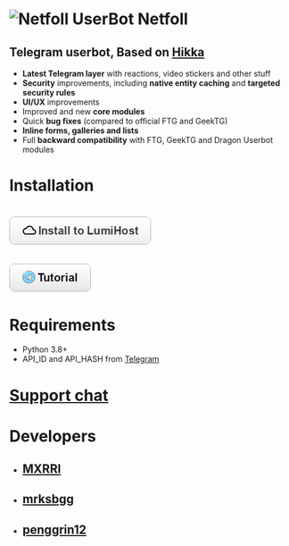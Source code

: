 # <img src="https://netfoll.site/assets/images/logo.png" alt="Netfoll UserBot" height="40"> Netfoll</a>
<h2>Telegram userbot, Based on <a href="https://github.com/hikariatama/hikka">Hikka</a></h2>
<ul>
<li> <b>Latest Telegram layer</b> with reactions, video stickers and other stuff</li>
<li> <b>Security</b> improvements, including <b>native entity caching</b> and <b>targeted security rules</b></li>
<li> <b>UI/UX</b> improvements</li>
<li> Improved and new <b>core modules</b></li>
<li> Quick <b>bug fixes</b> (compared to official FTG and GeekTG)</li>
<li><b>Inline forms, galleries and lists</b></li>
<li> Full <b>backward compatibility</b> with FTG, GeekTG and Dragon Userbot modules</li>
</ul>

# Installation 

#
<a href="https://t.me/lumihost_bot"><img src="https://raw.githubusercontent.com/mrksbgg/hosting/master/button (1).png"></a>

<br>
<a href="https://teletype.in/@netfoll/Install"><img src="https://raw.githubusercontent.com/mrksbgg/hosting/master/button (2).png"></a>

# Requirements

<ul>
<li>Python 3.8+</li>
<li>API_ID and API_HASH from <a href="https://my.telegram.org/apps" color="#2594cb">Telegram</a></li>
</ul>

# <a href="https://t.me/NetfollUB">Support chat</a>

# Developers
<ul>
<li> <h2><a href="https://github.com/MXRRI">MXRRI</a></h2>
<li> <h2><a href="https://github.com/mrksbgg">mrksbgg</a></h2>
<li> <h2><a href="https://github.com/penggrin12">penggrin12</a></h2>

</ul>
